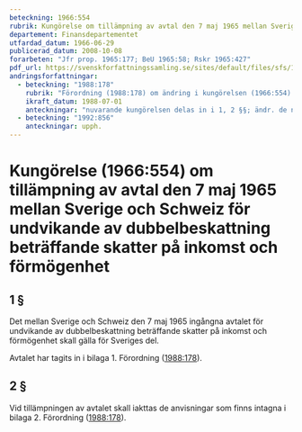 ```yaml
---
beteckning: 1966:554
rubrik: Kungörelse om tillämpning av avtal den 7 maj 1965 mellan Sverige och Schweiz för undvikande av dubbelbeskattning beträffande skatter på inkomst och förmögenhet
departement: Finansdepartementet
utfardad_datum: 1966-06-29
publicerad_datum: 2008-10-08
forarbeten: "Jfr prop. 1965:177; BeU 1965:58; Rskr 1965:427"
pdf_url: https://svenskforfattningssamling.se/sites/default/files/sfs/1966-06/SFS1966-554.pdf
andringsforfattningar:
  - beteckning: "1988:178"
    rubrik: "Förordning (1988:178) om ändring i kungörelsen (1966:554) om tillämpning av avtal den 7 maj 1965 mellan Sverige och Schweiz för undvikande av dubbelbeskattning beträffande skatter på inkomst och förmögenhet"
    ikraft_datum: 1988-07-01
    anteckningar: "nuvarande kungörelsen delas in i 1, 2 §§; ändr. de nya 1, 2 §§, bil. 2; omtryck"
  - beteckning: "1992:856"
    anteckningar: upph.
---
```


# Kungörelse (1966:554) om tillämpning av avtal den 7 maj 1965 mellan Sverige och Schweiz för undvikande av dubbelbeskattning beträffande skatter på inkomst och förmögenhet

## 1 §

Det mellan Sverige och Schweiz den 7 maj 1965 ingångna avtalet för undvikande av dubbelbeskattning beträffande skatter på inkomst och förmögenhet skall gälla för Sveriges del.

Avtalet har tagits in i bilaga 1. Förordning ([1988:178](https://selex.se/eli/sfs/1988/178)).

## 2 §

Vid tillämpningen av avtalet skall iakttas de anvisningar som finns intagna i bilaga 2. Förordning ([1988:178](https://selex.se/eli/sfs/1988/178)).